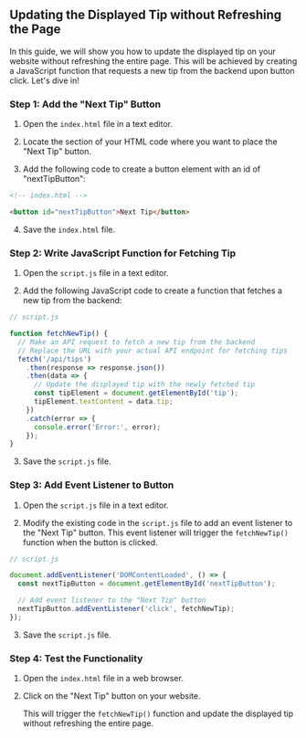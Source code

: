 ## Updating the Displayed Tip without Refreshing the Page

In this guide, we will show you how to update the displayed tip on your website without refreshing the entire page. This will be achieved by creating a JavaScript function that requests a new tip from the backend upon button click. Let's dive in!

### Step 1: Add the "Next Tip" Button

1. Open the `index.html` file in a text editor.

2. Locate the section of your HTML code where you want to place the "Next Tip" button.

3. Add the following code to create a button element with an id of "nextTipButton":

```html
<!-- index.html -->

<button id="nextTipButton">Next Tip</button>
```

4. Save the `index.html` file.

### Step 2: Write JavaScript Function for Fetching Tip

1. Open the `script.js` file in a text editor.

2. Add the following JavaScript code to create a function that fetches a new tip from the backend:

```javascript
// script.js

function fetchNewTip() {
  // Make an API request to fetch a new tip from the backend
  // Replace the URL with your actual API endpoint for fetching tips
  fetch('/api/tips')
    .then(response => response.json())
    .then(data => {
      // Update the displayed tip with the newly fetched tip
      const tipElement = document.getElementById('tip');
      tipElement.textContent = data.tip;
    })
    .catch(error => {
      console.error('Error:', error);
    });
}
```

3. Save the `script.js` file.

### Step 3: Add Event Listener to Button

1. Open the `script.js` file in a text editor.

2. Modify the existing code in the `script.js` file to add an event listener to the "Next Tip" button. This event listener will trigger the `fetchNewTip()` function when the button is clicked.

```javascript
// script.js

document.addEventListener('DOMContentLoaded', () => {
  const nextTipButton = document.getElementById('nextTipButton');

  // Add event listener to the "Next Tip" button
  nextTipButton.addEventListener('click', fetchNewTip);
});
```

3. Save the `script.js` file.

### Step 4: Test the Functionality

1. Open the `index.html` file in a web browser.

2. Click on the "Next Tip" button on your website.

   This will trigger the `fetchNewTip()` function and update the displayed tip without refreshing the entire page.

